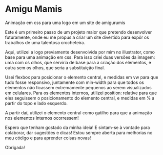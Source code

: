 # Amigu Mamis

Animação em css para uma logo em um site de amigurumis

Este é um primeiro passo de um projeto maior que pretendo desenvolver futuramente, onde eu me propus a criar um site divertido para expôr os trabalhos de uma talentosa crocheteira.

Aqui, utilizei a logo previamente desenvolvida por mim no illustrator, como base para uma animação em css.
Para isso criei duas versões da imagem: uma com os olhos, que serviria de base para a criação dos elementos, e outra sem os olhos, que seria a substituição final.

Usei flexbox para posicionar o elemento central, e medidas em vw para que tudo fosse responsivo, juntamente com min-width para que todos os elementos não ficassem extremamente pequenos ao serem visualizados em celulares.
Para os elementos internos, utilizei position: relative para que eles seguissem o posicionamento do elemento central, e medidas em % a partir do topo e lado esquerdo.

A partir daí, utilizei o elemento central como gatilho para que a animação nos elementos internos ocorressem!

Espero que tenham gostado da minha ideia! E sintam-se à vontade para colaborar, dar sugestões e dicas! Estou sempre aberta para melhorias no meu código e para aprender coisas novas!

Obrigada!
